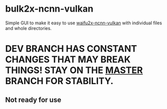 # bulk2x-ncnn-vulkan
Simple GUI to make it easy to use [waifu2x-ncnn-vulkan](https://github.com/nihui/waifu2x-ncnn-vulkan) with individual files and whole directories.

# DEV BRANCH HAS CONSTANT CHANGES THAT MAY BREAK THINGS! STAY ON THE [MASTER](https://gitlab.com/nickgirga/bulk2x-ncnn-vulkan/-/tree/master) BRANCH FOR STABILITY.

## Not ready for use
